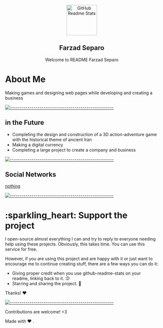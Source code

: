 <p align="center">
 <img width="100px" src="https://res.cloudinary.com/anuraghazra/image/upload/v1594908242/logo_ccswme.svg" align="center" alt="GitHub Readme Stats" />
 <h2 align="center">Farzad Separo</h2>
 <p align="center">Welcome to README Farzad Separo</p>
</p>


# About Me <!-- omit in toc -->

Making games and designing web pages while developing and creating a business

[![-----------------------------------------------------](https://raw.githubusercontent.com/andreasbm/readme/master/assets/lines/colored.png)](#table-of-contents)



## in the Future

* Completing the design and construction of a 3D action-adventure game with the historical theme of ancient Iran
* Making a digital currency
* Completing a large project to create a company and business

[![-----------------------------------------------------](https://raw.githubusercontent.com/andreasbm/readme/master/assets/lines/colored.png)](#table-of-contents)


## Social Networks

[nothing ]()

[![-----------------------------------------------------](https://raw.githubusercontent.com/andreasbm/readme/master/assets/lines/colored.png)](#table-of-contents)

# :sparkling\_heart: Support the project

I open-source almost everything I can and try to reply to everyone needing help using these projects. Obviously,
this takes time. You can use this service for free.

However, if you are using this project and are happy with it or just want to encourage me to continue creating stuff, there are a few ways you can do it:

*   Giving proper credit when you use github-readme-stats on your readme, linking back to it. :D
*   Starring and sharing the project. :rocket:

Thanks! :heart:



[![-----------------------------------------------------](https://raw.githubusercontent.com/andreasbm/readme/master/assets/lines/colored.png)](#table-of-contents)


Contributions are welcome! <3

Made with :heart: .
